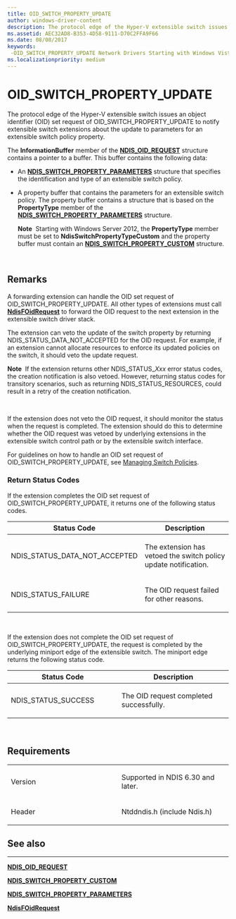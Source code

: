 ```yaml
---
title: OID_SWITCH_PROPERTY_UPDATE
author: windows-driver-content
description: The protocol edge of the Hyper-V extensible switch issues an object identifier (OID) set request of OID_SWITCH_PROPERTY_UPDATE to notify extensible switch extensions about the update to parameters for an extensible switch policy property.
ms.assetid: AEC32AD8-B353-4D58-9111-D70C2FFA9F66
ms.date: 08/08/2017
keywords: 
 -OID_SWITCH_PROPERTY_UPDATE Network Drivers Starting with Windows Vista
ms.localizationpriority: medium
---
```


# OID\_SWITCH\_PROPERTY\_UPDATE


The protocol edge of the Hyper-V extensible switch issues an object identifier (OID) set request of OID\_SWITCH\_PROPERTY\_UPDATE to notify extensible switch extensions about the update to parameters for an extensible switch policy property.

The **InformationBuffer** member of the [**NDIS\_OID\_REQUEST**](https://msdn.microsoft.com/library/windows/hardware/ff566710) structure contains a pointer to a buffer. This buffer contains the following data:

-   An [**NDIS\_SWITCH\_PROPERTY\_PARAMETERS**](https://msdn.microsoft.com/library/windows/hardware/hh598255) structure that specifies the identification and type of an extensible switch policy.

-   A property buffer that contains the parameters for an extensible switch policy. The property buffer contains a structure that is based on the **PropertyType** member of the [**NDIS\_SWITCH\_PROPERTY\_PARAMETERS**](https://msdn.microsoft.com/library/windows/hardware/hh598255) structure.

    **Note**  Starting with Windows Server 2012, the **PropertyType** member must be set to **NdisSwitchPropertyTypeCustom** and the property buffer must contain an [**NDIS\_SWITCH\_PROPERTY\_CUSTOM**](https://msdn.microsoft.com/library/windows/hardware/hh598247) structure.

     

Remarks
-------

A forwarding extension can handle the OID set request of OID\_SWITCH\_PROPERTY\_UPDATE. All other types of extensions must call [**NdisFOidRequest**](https://msdn.microsoft.com/library/windows/hardware/ff561830) to forward the OID request to the next extension in the extensible switch driver stack.

The extension can veto the update of the switch property by returning NDIS\_STATUS\_DATA\_NOT\_ACCEPTED for the OID request. For example, if an extension cannot allocate resources to enforce its updated policies on the switch, it should veto the update request.

**Note**  If the extension returns other NDIS\_STATUS\_*Xxx* error status codes, the creation notification is also vetoed. However, returning status codes for transitory scenarios, such as returning NDIS\_STATUS\_RESOURCES, could result in a retry of the creation notification.

 

If the extension does not veto the OID request, it should monitor the status when the request is completed. The extension should do this to determine whether the OID request was vetoed by underlying extensions in the extensible switch control path or by the extensible switch interface.

For guidelines on how to handle an OID set request of OID\_SWITCH\_PROPERTY\_UPDATE, see [Managing Switch Policies](https://msdn.microsoft.com/library/windows/hardware/hh598203).

### Return Status Codes

If the extension completes the OID set request of OID\_SWITCH\_PROPERTY\_UPDATE, it returns one of the following status codes.

<table>
<colgroup>
<col width="50%" />
<col width="50%" />
</colgroup>
<thead>
<tr class="header">
<th>Status Code</th>
<th>Description</th>
</tr>
</thead>
<tbody>
<tr class="odd">
<td><p>NDIS_STATUS_DATA_NOT_ACCEPTED</p></td>
<td><p>The extension has vetoed the switch policy update notification.</p></td>
</tr>
<tr class="even">
<td><p>NDIS_STATUS_FAILURE</p></td>
<td><p>The OID request failed for other reasons.</p></td>
</tr>
</tbody>
</table>

 

If the extension does not complete the OID set request of OID\_SWITCH\_PROPERTY\_UPDATE, the request is completed by the underlying miniport edge of the extensible switch. The miniport edge returns the following status code.

<table>
<colgroup>
<col width="50%" />
<col width="50%" />
</colgroup>
<thead>
<tr class="header">
<th>Status Code</th>
<th>Description</th>
</tr>
</thead>
<tbody>
<tr class="odd">
<td><p>NDIS_STATUS_SUCCESS</p></td>
<td><p>The OID request completed successfully.</p></td>
</tr>
</tbody>
</table>

 

Requirements
------------

<table>
<colgroup>
<col width="50%" />
<col width="50%" />
</colgroup>
<tbody>
<tr class="odd">
<td><p>Version</p></td>
<td><p>Supported in NDIS 6.30 and later.</p></td>
</tr>
<tr class="even">
<td><p>Header</p></td>
<td>Ntddndis.h (include Ndis.h)</td>
</tr>
</tbody>
</table>

## See also


****
[**NDIS\_OID\_REQUEST**](https://msdn.microsoft.com/library/windows/hardware/ff566710)

[**NDIS\_SWITCH\_PROPERTY\_CUSTOM**](https://msdn.microsoft.com/library/windows/hardware/hh598247)

[**NDIS\_SWITCH\_PROPERTY\_PARAMETERS**](https://msdn.microsoft.com/library/windows/hardware/hh598255)

[**NdisFOidRequest**](https://msdn.microsoft.com/library/windows/hardware/ff561830)

 

 




